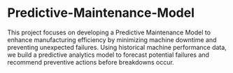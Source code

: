 # Predictive-Maintenance-Model
This project focuses on developing a Predictive Maintenance Model to enhance manufacturing efficiency by minimizing machine downtime and preventing unexpected failures. Using historical machine performance data, we build a predictive analytics model to forecast potential failures and recommend preventive actions before breakdowns occur.

